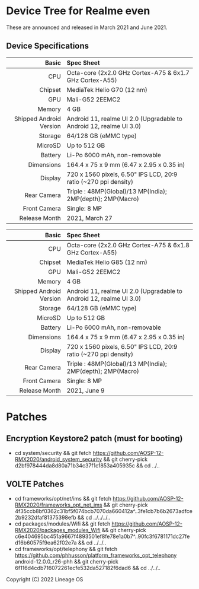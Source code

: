 # Device Tree for Realme even 

 These are announced and released in March 2021 and June 2021.

## Device Specifications
Basic   | Spec Sheet
-------:|:-------------------------
CPU     | Octa-core (2x2.0 GHz Cortex-A75 & 6x1.7 GHz Cortex-A55)
Chipset | MediaTek Helio G70 (12 nm)
GPU     | Mali-G52 2EEMC2
Memory  | 4 GB
Shipped Android Version | Android 11, realme UI 2.0 (Upgradable to Android 12, realme UI 3.0)
Storage | 64/128 GB (eMMC type)
MicroSD | Up to 512 GB 
Battery | Li-Po 6000 mAh, non-removable
Dimensions | 164.4 x 75 x 9 mm (6.47 x 2.95 x 0.35 in)
Display | 720 x 1560 pixels, 6.50" IPS LCD, 20:9 ratio (~270 ppi density)
Rear Camera  | Triple : 48MP(Global)/13 MP(India); 2MP(depth); 2MP(Macro)
Front Camera | Single: 8 MP
Release Month | 2021, March 27

Basic   | Spec Sheet
-------:|:-------------------------
CPU     | Octa-core (2x2.0 GHz Cortex-A75 & 6x1.8 GHz Cortex-A55)
Chipset | MediaTek Helio G85 (12 nm)
GPU     | Mali-G52 2EEMC2
Memory  | 4 GB
Shipped Android Version | Android 11, realme UI 2.0 (Upgradable to Android 12, realme UI 3.0)
Storage | 64/128 GB (eMMC type)
MicroSD | Up to 512 GB 
Battery | Li-Po 6000 mAh, non-removable
Dimensions | 164.4 x 75 x 9 mm (6.47 x 2.95 x 0.35 in)
Display | 720 x 1560 pixels, 6.50" IPS LCD, 20:9 ratio (~270 ppi density)
Rear Camera  | Triple : 48MP(Global)/13 MP(India); 2MP(depth); 2MP(Macro)
Front Camera | Single: 8 MP
Release Month | 2021, June 9

# Patches

## Encryption Keystore2 patch (must for booting)

* cd system/security && git fetch https://github.com/AOSP-12-RMX2020/android_system_security && git cherry-pick d2bf978444da8d80a71b34c37f1c1853a405935c && cd ../..

## VOLTE Patches

* cd frameworks/opt/net/ims && git fetch https://github.com/AOSP-12-RMX2020/frameworks_opt_net_ims && git cherry-pick 4f35ccb8bf0362c31bf5f074bcb7070da660412a^..3fe1cb7b6b2673adfce2b9232dfaf81375398efb && cd ../../../.. 
* cd packages/modules/Wifi && git fetch https://github.com/AOSP-12-RMX2020/packages_modules_Wifi && git cherry-pick c6e404695bc451a9667f4893501ef8fe78e1a0b7^..90fc3f6781171dc27fed16b60575f9ea62f02e7a && cd ../../.. 
* cd frameworks/opt/telephony && git fetch https://github.com/phhusson/platform_frameworks_opt_telephony android-12.0.0_r26-phh && git cherry-pick 6f116d4cdb716072261ecfe532da527182f6dad6 && cd ../../..

Copyright (C) 2022 Lineage OS
